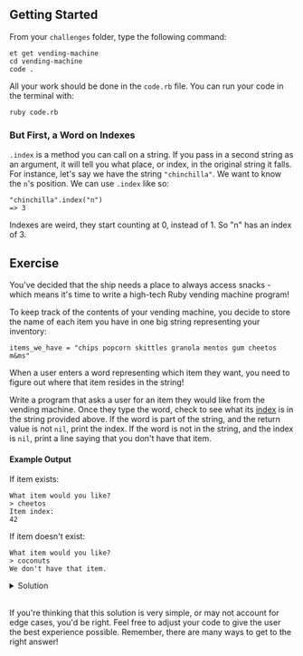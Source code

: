 ## Getting Started

From your `challenges` folder, type the following command:

```no-highlight
et get vending-machine
cd vending-machine
code .
```

All your work should be done in the `code.rb` file. You can run your code in the terminal with:

```no-highlight
ruby code.rb
```

### But First, a Word on Indexes

`.index` is a method you can call on a string. If you pass in a second string as an argument, it will tell you what place, or index, in the original string it falls. For instance, let's say we have the string `"chinchilla"`. We want to know the `n`'s position.  We can use `.index` like so:
```no-highlight
"chinchilla".index("n")
=> 3
```

Indexes are weird, they start counting at 0, instead of 1. So "n" has an index of 3.

## Exercise

You've decided that the ship needs a place to always access snacks - which means it's time to write a high-tech Ruby vending machine program!

To keep track of the contents of your vending machine, you decide to store the name of each item you have in one big string representing your inventory:

`items_we_have = "chips popcorn skittles granola mentos gum cheetos m&ms"`

When a user enters a word representing which item they want, you need to figure out where that item resides in the string!

Write a program that asks a user for an item they would like from the vending machine. Once they type the word, check to see what its [index](https://ruby-doc.org/core-2.3.0/String.html#method-i-index) is in the string provided above. If the word is part of the string, and the return value is not `nil`, print the index. If the word is not in the string, and the index is `nil`, print a line saying that you don't have that item.

#### Example Output

If item exists:

```no-highlight
What item would you like?
> cheetos
Item index:
42
```

If item doesn't exist:

```no-highlight
What item would you like?
> coconuts
We don't have that item.
```

<details>
<summary>Solution</summary>
<p>

```ruby
items_we_have = "chips popcorn skittles granola mentos gum cheetos m&ms"
puts "What item would you like?"
input = gets.chomp
item_index = items_we_have.index(input)
if item_index.nil?
  puts "We don't have that item."
else
  puts "Item index:"
  puts item_index
end
```

</p>
</details>

<br/>

If you're thinking that this solution is very simple, or may not account for edge cases, you'd be right. Feel free to adjust your code to give the user the best experience possible. Remember, there are many ways to get to the right answer!

